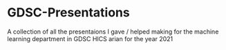 # GDSC-Presentations
A collection of all the presentaions I gave / helped making for the machine learning department in GDSC HICS arian for the year 2021
